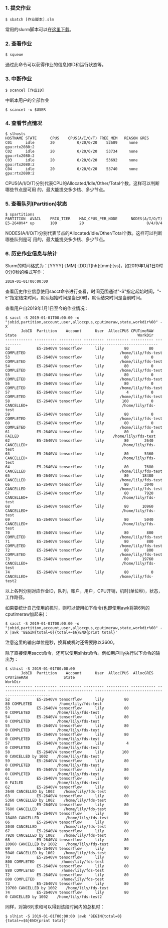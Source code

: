 ### 1. 提交作业

    $ sbatch [作业脚本].slm

常用的slurm脚本可以在[这里下载](../常用slurm脚本)。

### 2. 查看作业

    $ squeue

通过此命令可以获得作业的信息如ID和运行状态等。

### 3. 中断作业

    $ scancel [作业ID]

中断本用户的全部作业

    $ scancel -u $USER

### 4. 查看节点情况

    $ slhosts
    HOSTNAME STATE      CPUS    CPUS(A/I/O/T) FREE_MEM   REASON GRES
    C01      idle       20          0/20/0/20    52609     none gpu:rtx2080:2
    C02      idle       20          0/20/0/20    53734     none gpu:rtx2080:2
    C03      idle       20          0/20/0/20    53692     none gpu:rtx2080:2
    C04      idle       20          0/20/0/20    53740     none gpu:rtx2080:2

CPUS(A/I/O/T)分别代表CPU的Allocated/Idle/Other/Total个数。这样可以判断哪些节点是可用
的，最大能提交多少核、多少节点。

### 5. 查看队列(Partition)状态

    $ spartitions
    PARTITION  AVAIL    PRIO_TIER    MAX_CPUS_PER_NODE      NODES(A/I/O/T)
    E5-2640V4* up       100          20                            0/4/0/4

NODES(A/I/O/T)分别代表节点的Allocated/Idle/Other/Total个数。这样可以判断哪些队列是可
用的，最大能提交多少核、多少节点。

### 6. 历史作业信息与统计

Slurm的时间格式为：[YYYY]-[MM]-[DD]T[hh]:[mm]:[ss]，如2019年1月1日0时0分0秒的格式写作：

    2019-01-01T00:00:00

查看历史作业信息使用sacct命令进行查看，时间范围通过"-S"指定起始时间，"-E"指定结束时间。默认起始时间是当日0时，默认结束时间是当前时间。

查看用户自2019年1月1日至今的作业情况：

    $ sacct -S 2019-01-01T00:00:00 -o "jobid,partition,account,user,alloccpus,cputimeraw,state,workdir%60" -X
           JobID  Partition    Account      User  AllocCPUS CPUTimeRAW      State                                                      WorkDir
    ------------ ---------- ---------- --------- ---------- ---------- ----------        -----------------------------------------------------
    52            E5-2640V4 tensorflow      lily         80         80  COMPLETED                                          /home/lily/fds-test
    53            E5-2640V4 tensorflow      lily         80          0  COMPLETED                                          /home/lily/fds-test
    54            E5-2640V4 tensorflow      lily         80          0  COMPLETED                                          /home/lily/fds-test
    55            E5-2640V4 tensorflow      lily         80          0  COMPLETED                                          /home/lily/fds-test
    56            E5-2640V4 tensorflow      lily         80          0  COMPLETED                                          /home/lily/fds-test
    57            E5-2640V4 tensorflow      lily          4          0  COMPLETED                                          /home/lily/fds-test
    58            E5-2640V4 tensorflow      lily        160          0 CANCELLED+                                          /home/lily/fds-test
    59            E5-2640V4 tensorflow      lily         80          0  COMPLETED                                          /home/lily/fds-test
    60            E5-2640V4 tensorflow      lily         80          0  COMPLETED                                          /home/lily/fds-test
    61            E5-2640V4 tensorflow      lily         80          0     FAILED                                          /home/lily/fds-test
    62            E5-2640V4 tensorflow      lily         80       2640 CANCELLED+                                          /home/lily/fds-test
    63            E5-2640V4 tensorflow      lily         80       5360 CANCELLED+                                          /home/lily/fds-test
    64            E5-2640V4 tensorflow      lily         80       7680  CANCELLED                                          /home/lily/fds-test
    65            E5-2640V4 tensorflow      lily         80      18480  CANCELLED                                          /home/lily/fds-test
    66            E5-2640V4 tensorflow      lily         80       3040  CANCELLED                                          /home/lily/fds-test
    67            E5-2640V4 tensorflow      lily         80       7920 CANCELLED+                                          /home/lily/fds-test
    68            E5-2640V4 tensorflow      lily         80      10960 CANCELLED+                                          /home/lily/fds-test
    69            E5-2640V4 tensorflow      lily         80       5040 CANCELLED+                                          /home/lily/fds-test
    70            E5-2640V4 tensorflow      lily         80        800  COMPLETED                                          /home/lily/fds-test
    71            E5-2640V4 tensorflow      lily         80        880  COMPLETED                                          /home/lily/fds-test
    72            E5-2640V4 tensorflow      lily         80        800  COMPLETED                                          /home/lily/fds-test
    73            E5-2640V4 tensorflow      lily         80      19760 CANCELLED+                                          /home/lily/fds-test
    74            E5-2640V4 tensorflow      lily         80          0 CANCELLED+                                         /home/lily/fds-test2

以上各列分别对应作业ID，队列，账户，用户，CPU开销，机时(单位秒)，状态，工作路径。

如果要统计自己使用的机时，则可以使用如下命令(也即使用awk将第6列的cputimeraw加起来)：

    $ sacct -S 2019-01-01T00:00:00 -o "jobid,partition,account,user,alloccpus,cputimeraw,state,workdir%60" -X |awk 'BEGIN{total=0}{total+=$6}END{print total}'

注意这里的输出单位是秒，换算成机时还需要除以3600。

除了直接使用sacct命令，还可以使用slhist命令。例如用户lily执行以下命令的输出为：

    $ slhist -S 2019-01-01T00:00:00
           JobID  Partition    Account      User  AllocCPUS  AllocGRES           CPUTimeRAW                State                                            WorkDir
    ------------ ---------- ---------- --------- ---------- ----------- -------------------- -------------------- --------------------------------------------------
    52            E5-2640V4 tensorflow      lily         80                               80 COMPLETED            /home/lily/fds-test                                
    53            E5-2640V4 tensorflow      lily         80                                0 COMPLETED            /home/lily/fds-test                                
    54            E5-2640V4 tensorflow      lily         80                                0 COMPLETED            /home/lily/fds-test                                
    55            E5-2640V4 tensorflow      lily         80                                0 COMPLETED            /home/lily/fds-test                                
    56            E5-2640V4 tensorflow      lily         80                                0 COMPLETED            /home/lily/fds-test                                
    57            E5-2640V4 tensorflow      lily          4                                0 COMPLETED            /home/lily/fds-test                                
    58            E5-2640V4 tensorflow      lily        160                                0 CANCELLED by 1002    /home/lily/fds-test                                
    59            E5-2640V4 tensorflow      lily         80                                0 COMPLETED            /home/lily/fds-test                                
    60            E5-2640V4 tensorflow      lily         80                                0 COMPLETED            /home/lily/fds-test                                
    61            E5-2640V4 tensorflow      lily         80                                0 FAILED               /home/lily/fds-test                                
    62            E5-2640V4 tensorflow      lily         80                             2640 CANCELLED by 1002    /home/lily/fds-test                                
    63            E5-2640V4 tensorflow      lily         80                             5360 CANCELLED by 1002    /home/lily/fds-test                                
    64            E5-2640V4 tensorflow      lily         80                             7680 CANCELLED            /home/lily/fds-test                                
    65            E5-2640V4 tensorflow      lily         80                            18480 CANCELLED            /home/lily/fds-test                                
    66            E5-2640V4 tensorflow      lily         80                             3040 CANCELLED            /home/lily/fds-test                                
    67            E5-2640V4 tensorflow      lily         80                             7920 CANCELLED by 1002    /home/lily/fds-test                                
    68            E5-2640V4 tensorflow      lily         80                            10960 CANCELLED by 1002    /home/lily/fds-test                                
    69            E5-2640V4 tensorflow      lily         80                             5040 CANCELLED by 1002    /home/lily/fds-test                                
    70            E5-2640V4 tensorflow      lily         80                              800 COMPLETED            /home/lily/fds-test                                
    71            E5-2640V4 tensorflow      lily         80                              880 COMPLETED            /home/lily/fds-test                                
    72            E5-2640V4 tensorflow      lily         80                              800 COMPLETED            /home/lily/fds-test                                
    73            E5-2640V4 tensorflow      lily         80                            19760 CANCELLED by 1002    /home/lily/fds-test                                
    74            E5-2640V4 tensorflow      lily         80                                0 CANCELLED by 1002    /home/lily/fds-test2

同样，对第6列求和可以得到该段时间内的总机时：

    $ slhist -S 2019-01-01T00:00:00 |awk 'BEGIN{total=0}{total+=$6}END{print total}'
